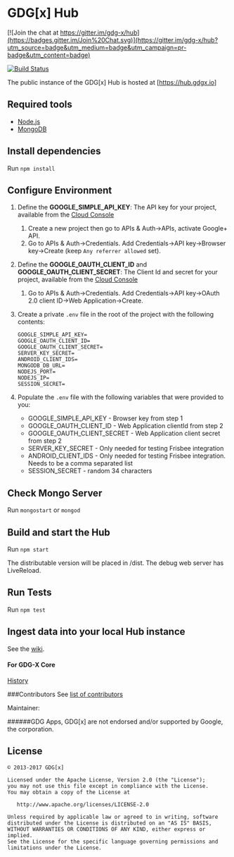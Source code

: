 GDG[x] Hub
===

[![Join the chat at https://gitter.im/gdg-x/hub](https://badges.gitter.im/Join%20Chat.svg)](https://gitter.im/gdg-x/hub?utm_source=badge&utm_medium=badge&utm_campaign=pr-badge&utm_content=badge)

[![Build Status](https://travis-ci.org/gdg-x/hub.png?branch=master)](https://travis-ci.org/gdg-x/hub)

The public instance of the GDG[x] Hub is hosted at [https://hub.gdgx.io]

## Required tools
* [Node.js](https://nodejs.org/download/)
* [MongoDB](https://github.com/gdg-x/hub/wiki/MongoDB-Config)


## Install dependencies
Run `npm install`

## Configure Environment

1. Define the **GOOGLE_SIMPLE_API_KEY**: The API key for your project, available from the [Cloud Console](https://cloud.google.com/console)
    1. Create a new project then go to APIs & Auth->APIs, activate Google+ API.
    1. Go to APIs & Auth->Credentials. Add Credentials->API key->Browser key->Create (keep `Any referrer allowed` set).
1. Define the **GOOGLE_OAUTH_CLIENT_ID** and **GOOGLE_OAUTH_CLIENT_SECRET**: The Client Id and secret for your project, available from the [Cloud Console](https://cloud.google.com/console)
    1. Go to APIs & Auth->Credentials. Add Credentials->API key->OAuth 2.0 client ID->Web Application->Create.
1. Create a private `.env` file in the root of the project with the following contents:
    ```
    GOOGLE_SIMPLE_API_KEY=
    GOOGLE_OAUTH_CLIENT_ID=
    GOOGLE_OAUTH_CLIENT_SECRET=
    SERVER_KEY_SECRET=
    ANDROID_CLIENT_IDS=
    MONGODB_DB_URL=
    NODEJS_PORT=
    NODEJS_IP=
    SESSION_SECRET=
    ```
1. Populate the `.env` file with the following variables that were provided to you:

    * GOOGLE_SIMPLE_API_KEY - Browser key from step 1
    * GOOGLE_OAUTH_CLIENT_ID - Web Application clientId from step 2
    * GOOGLE_OAUTH_CLIENT_SECRET - Web Application client secret from step 2
    * SERVER_KEY_SECRET - Only needed for testing Frisbee integration
    * ANDROID_CLIENT_IDS - Only needed for testing Frisbee integration. Needs to be a comma separated list
    * SESSION_SECRET - random 34 characters

## Check Mongo Server
Run `mongostart` or `mongod`

## Build and start the Hub
Run `npm start`

The distributable version will be placed in /dist.
The debug web server has LiveReload.

## Run Tests
Run `npm test`

## Ingest data into your local Hub instance
See the [wiki](https://github.com/gdg-x/hub/wiki/Ingesting-data-into-the-Hub).

#### For GDG-X Core

[History](https://docs.google.com/document/d/1X8fuwTvA4Y2Hm_PmP8gE_VH6kNd6lYGXjbOfoNUapcM/edit?usp=sharing&authkey=CMiRgOYF)

###Contributors
See [list of contributors](https://github.com/gdg-x/hub/graphs/contributors)

Maintainer: 

######GDG Apps, GDG[x] are not endorsed and/or supported by Google, the corporation.

License
--------

    © 2013-2017 GDG[x]

    Licensed under the Apache License, Version 2.0 (the "License");
    you may not use this file except in compliance with the License.
    You may obtain a copy of the License at

       http://www.apache.org/licenses/LICENSE-2.0

    Unless required by applicable law or agreed to in writing, software
    distributed under the License is distributed on an "AS IS" BASIS,
    WITHOUT WARRANTIES OR CONDITIONS OF ANY KIND, either express or implied.
    See the License for the specific language governing permissions and
    limitations under the License.
